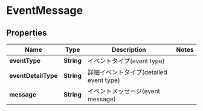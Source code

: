 

# EventMessage


## Properties

| Name | Type | Description | Notes |
|------------ | ------------- | ------------- | -------------|
|**eventType** | **String** | イベントタイプ(event type) |  |
|**eventDetailType** | **String** | 詳細イベントタイプ(detailed event type) |  |
|**message** | **String** | イベントメッセージ(event message) |  |



